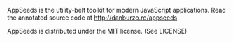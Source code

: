 AppSeeds is the utility-belt toolkit for modern JavaScript applications.
Read the annotated source code at http://danburzo.ro/appseeds

AppSeeds is distributed under the MIT license. (See LICENSE)